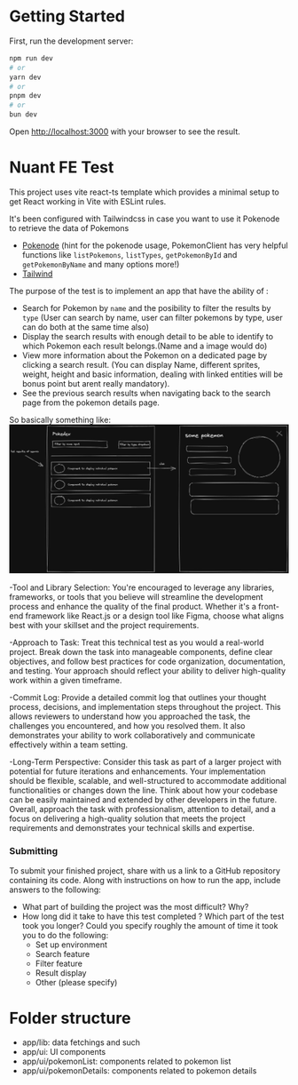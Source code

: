 # Getting Started

First, run the development server:

```bash
npm run dev
# or
yarn dev
# or
pnpm dev
# or
bun dev
```

Open [http://localhost:3000](http://localhost:3000) with your browser to see the result.

# Nuant FE Test

This project uses vite react-ts template which provides a minimal setup to get React working in Vite with ESLint rules.

It's been configured with Tailwindcss in case you want to use it Pokenode to retrieve the data of Pokemons

- [Pokenode](https://pokenode-ts.vercel.app/) (hint for the pokenode usage, PokemonClient has very helpful functions like `listPokemons`, `listTypes`, `getPokemonById` and `getPokemonByName` and many options more!) 
- [Tailwind](https://tailwindcss.com/)

The purpose of the test is to implement an app that have the ability of :

- Search for Pokemon by `name` and the posibility to filter the results by `type`
  (User can search by name, user can filter pokemons by type, user can do both at the same time also)
- Display the search results with enough detail to be able to identify to which Pokemon each result belongs.(Name and a image would do)
- View more information about the Pokemon on a dedicated page by clicking a search result. (You can display Name, different sprites, weight, height and basic information, dealing with linked entities will be bonus point but arent really mandatory).
- See the previous search results when navigating back to the search page from the pokemon details page.

So basically something like:
![Screenshot](screenshot.png)


-Tool and Library Selection: You're encouraged to leverage any libraries, frameworks, or tools that you believe will streamline the development process and enhance the quality of the final product. Whether it's a front-end framework like React.js or a design tool like Figma, choose what aligns best with your skillset and the project requirements.

-Approach to Task: Treat this technical test as you would a real-world project. Break down the task into manageable components, define clear objectives, and follow best practices for code organization, documentation, and testing. Your approach should reflect your ability to deliver high-quality work within a given timeframe.

-Commit Log: Provide a detailed commit log that outlines your thought process, decisions, and implementation steps throughout the project. This allows reviewers to understand how you approached the task, the challenges you encountered, and how you resolved them. It also demonstrates your ability to work collaboratively and communicate effectively within a team setting.

-Long-Term Perspective: Consider this task as part of a larger project with potential for future iterations and enhancements. Your implementation should be flexible, scalable, and well-structured to accommodate additional functionalities or changes down the line. Think about how your codebase can be easily maintained and extended by other developers in the future.
Overall, approach the task with professionalism, attention to detail, and a focus on delivering a high-quality solution that meets the project requirements and demonstrates your technical skills and expertise.




 ### Submitting

  To submit your finished project, share with us a link to a GitHub repository containing its code. Along with instructions on how to run the app, include answers to the following:

- What part of building the project was the most difficult? Why?
- How long did it take to have this test completed ? Which part of the test took you longer? Could you specify roughly the amount of time it took you to do the following:
    - Set up environment    
    - Search feature
    - Filter feature
    - Result display
    - Other (please specify)

# Folder structure
  - app/lib: data fetchings and such
  - app/ui: UI components
  - app/ui/pokemonList: components related to pokemon list
  - app/ui/pokemonDetails: components related to pokemon details
  
